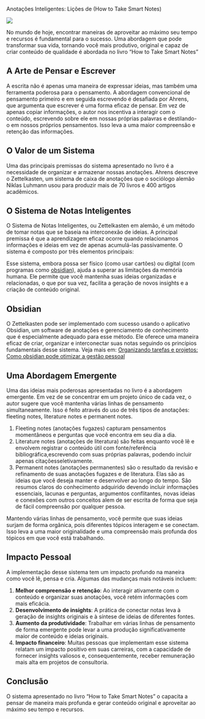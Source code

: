  Anotações Inteligentes: Lições de (How to Take Smart Notes)

![](https://miro.medium.com/v2/resize:fit:700/1*JtPDMT9Vww6--glRaSh37g.png)

No mundo de hoje, encontrar maneiras de aproveitar ao máximo seu tempo e recursos é fundamental para o sucesso. Uma abordagem que pode transformar sua vida, tornando você mais produtivo, original e capaz de criar conteúdo de qualidade é abordada no livro “How to Take Smart Notes”

## **A Arte de Pensar e Escrever**

A escrita não é apenas uma maneira de expressar ideias, mas também uma ferramenta poderosa para o pensamento. A abordagem convencional de pensamento primeiro e em seguida escrevendo é desafiada por Ahrens, que argumenta que escrever é uma forma eficaz de pensar. Em vez de apenas copiar informações, o autor nos incentiva a interagir com o conteúdo, escrevendo sobre ele em nossas próprias palavras e destilando-o em nossos próprios pensamentos. Isso leva a uma maior compreensão e retenção das informações.

## **O Valor de um Sistema**

Uma das principais premissas do sistema apresentado no livro é a necessidade de organizar e armazenar nossas anotações. Ahrens descreve o Zettelkasten, um sistema de caixa de anotações que o sociólogo alemão Niklas Luhmann usou para produzir mais de 70 livros e 400 artigos acadêmicos.

## **O Sistema de Notas Inteligentes**

O Sistema de Notas Inteligentes, ou Zettelkasten em alemão, é um método de tomar notas que se baseia na interconexão de ideias. A principal premissa é que a aprendizagem eficaz ocorre quando relacionamos informações e ideias em vez de apenas acumulá-las passivamente. O sistema é composto por três elementos principais:

Esse sistema, embora possa ser físico (como usar cartões) ou digital (com programas como [obsidian](https://medium.com/@gabrielfernandeslemos/organizando-tarefas-e-projetos-como-obsidian-pode-otimizar-a-gest%C3%A3o-pessoal-c7da1417e96f)), ajuda a superar as limitações da memória humana. Ele permite que você mantenha suas ideias organizadas e relacionadas, o que por sua vez, facilita a geração de novos insights e a criação de conteúdo original.

## **Obsidian**

O Zettelkasten pode ser implementado com sucesso usando o aplicativo Obsidian, um software de anotações e gerenciamento de conhecimento que é especialmente adequado para esse método. Ele oferece uma maneira eficaz de criar, organizar e interconectar suas notas seguindo os princípios fundamentais desse sistema. Veja mais em: [Organizando tarefas e projetos: Como obsidian pode otimizar a gestão pessoal](https://medium.com/@gabrielfernandeslemos/organizando-tarefas-e-projetos-como-obsidian-pode-otimizar-a-gest%C3%A3o-pessoal-c7da1417e96f)

## **Uma Abordagem Emergente**

Uma das ideias mais poderosas apresentadas no livro é a abordagem emergente. Em vez de se concentrar em um projeto único de cada vez, o autor sugere que você mantenha várias linhas de pensamento simultaneamente. Isso é feito através do uso de três tipos de anotações: fleeting notes, literature notes e permanent notes.

1. Fleeting notes (anotações fugazes) capturam pensamentos momentâneos e perguntas que você encontra em seu dia a dia.
2. Literature notes (anotações de literatura) são feitas enquanto você lê e envolvem registrar o conteúdo útil com fonte/referência bibliográfica,escrevendo com suas próprias palavras, podendo incluir apenas citaçõesseletivamente.
3. Permanent notes (anotações permanentes) são o resultado da revisão e refinamento de suas anotações fugazes e de literatura. Elas são as ideias que você deseja manter e desenvolver ao longo do tempo. São resumos claros do conhecimento adquirido devendo incluir informações essenciais, lacunas e perguntas, argumentos conflitantes, novas ideias e conexões com outros conceitos alem de ser escrita de forma que seja de fácil compreensão por qualquer pessoa.

Mantendo várias linhas de pensamento, você permite que suas ideias surjam de forma orgânica, pois diferentes tópicos interagem e se conectam. Isso leva a uma maior originalidade e uma compreensão mais profunda dos tópicos em que você está trabalhando.

## **Impacto Pessoal**

A implementação desse sistema tem um impacto profundo na maneira como você lê, pensa e cria. Algumas das mudanças mais notáveis incluem:

1. **Melhor compreensão e retenção**: Ao interagir ativamente com o conteúdo e organizar suas anotações, você retém informações com mais eficácia.
2. **Desenvolvimento de insights**: A prática de conectar notas leva à geração de insights originais e à síntese de ideias de diferentes fontes.
3. **Aumento da produtividade**: Trabalhar em várias linhas de pensamento de forma emergente pode levar a uma produção significativamente maior de conteúdo e ideias originais.
4. **Impacto financeiro**: Muitas pessoas que implementam esse sistema relatam um impacto positivo em suas carreiras, com a capacidade de fornecer insights valiosos e, consequentemente, receber remuneração mais alta em projetos de consultoria.

## **Conclusão**

O sistema apresentado no livro “How to Take Smart Notes” o capacita a pensar de maneira mais profunda e gerar conteúdo original e aproveitar ao máximo seu tempo e recursos.